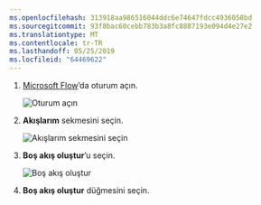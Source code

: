 ```yaml
---
ms.openlocfilehash: 313918aa986516044ddc6e74647fdcc4936058bd
ms.sourcegitcommit: 93f8bac60cebb783b3a8fc8887193e094d4e27e2
ms.translationtype: MT
ms.contentlocale: tr-TR
ms.lasthandoff: 05/25/2019
ms.locfileid: "64469622"
---
```

1. [Microsoft Flow](https://flow.microsoft.com)’da oturum açın.
   
    ![Oturum açın](media/modern-approvals/sign-in.png)
2. **Akışlarım** sekmesini seçin.
   
    ![Akışlarım sekmesini seçin](media/modern-approvals/select-my-flows.png)
3. **Boş akış oluştur**’u seçin.
   
    ![Boş akış oluştur](media/modern-approvals/blank-template.png)

4. **Boş akış oluştur** düğmesini seçin.

